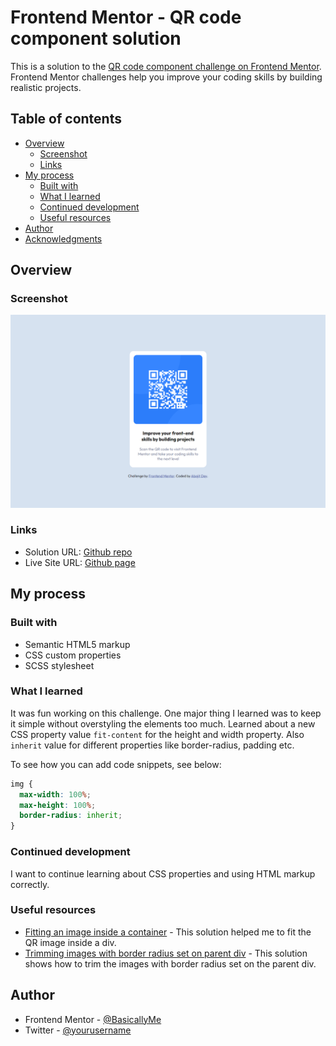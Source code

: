 # Frontend Mentor - QR code component solution

This is a solution to the [QR code component challenge on Frontend Mentor](https://www.frontendmentor.io/challenges/qr-code-component-iux_sIO_H). Frontend Mentor challenges help you improve your coding skills by building realistic projects.

## Table of contents

- [Overview](#overview)
  - [Screenshot](#screenshot)
  - [Links](#links)
- [My process](#my-process)
  - [Built with](#built-with)
  - [What I learned](#what-i-learned)
  - [Continued development](#continued-development)
  - [Useful resources](#useful-resources)
- [Author](#author)
- [Acknowledgments](#acknowledgments)

## Overview

### Screenshot

![](./images/render.png)

### Links

- Solution URL: [Github repo](https://github.com/BasicallyMe/qr-code-component)
- Live Site URL: [Github page](https://basicallyme.github.io/qr-code-component/)

## My process

### Built with

- Semantic HTML5 markup
- CSS custom properties
- SCSS stylesheet

### What I learned

It was fun working on this challenge. One major thing I learned was to keep it simple without overstyling the elements too much. Learned about a new CSS property value `fit-content` for the height and width property. Also `inherit` value for different properties like border-radius, padding etc.

To see how you can add code snippets, see below:

```css
img {
  max-width: 100%;
  max-height: 100%;
  border-radius: inherit;
}
```

### Continued development

I want to continue learning about CSS properties and using HTML markup correctly.

### Useful resources

- [Fitting an image inside a container](https://stackoverflow.com/questions/3029422/how-do-i-auto-resize-an-image-to-fit-a-div-container) - This solution helped me to fit the QR image inside a div.
- [Trimming images with border radius set on parent div](https://stackoverflow.com/questions/16553042/trimming-image-corners-with-border-radius-set-on-parent-div-doesnt-work-in-safa) - This solution shows how to trim the images with border radius set on the parent div.


## Author

- Frontend Mentor - [@BasicallyMe](https://www.frontendmentor.io/profile/BasicallyMe)
- Twitter - [@yourusername](https://www.twitter.com/justAbajit)
